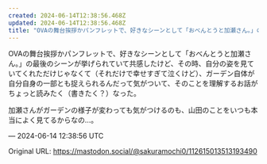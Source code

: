 ```yaml
---
created: 2024-06-14T12:38:56.468Z
updated: 2024-06-14T12:38:56.468Z
title: "OVAの舞台挨拶かパンフレットで、好きなシーンとして「おべんとうと加瀬さん。」の[...]"
---
```


<p>OVAの舞台挨拶かパンフレットで、好きなシーンとして「おべんとうと加瀬さん。」の最後のシーンが挙げられていて共感したけど、その時、自分の姿を見ていてくれただけじゃなくて（それだけで幸せすぎて泣くけど）、ガーデン自体が自分自身の一部とも捉えられるんだって気がついて、そのことを理解するお話がちょっと読みたく（書きたく？）なった。</p><p>加瀬さんがガーデンの様子が変わっても気がつけるのも、山田のことをいつも本当によく見てるからなの…。</p>

&mdash; 2024-06-14 12:38:56 UTC

Original URL: https://mastodon.social/@sakuramochi0/112615013513193490
